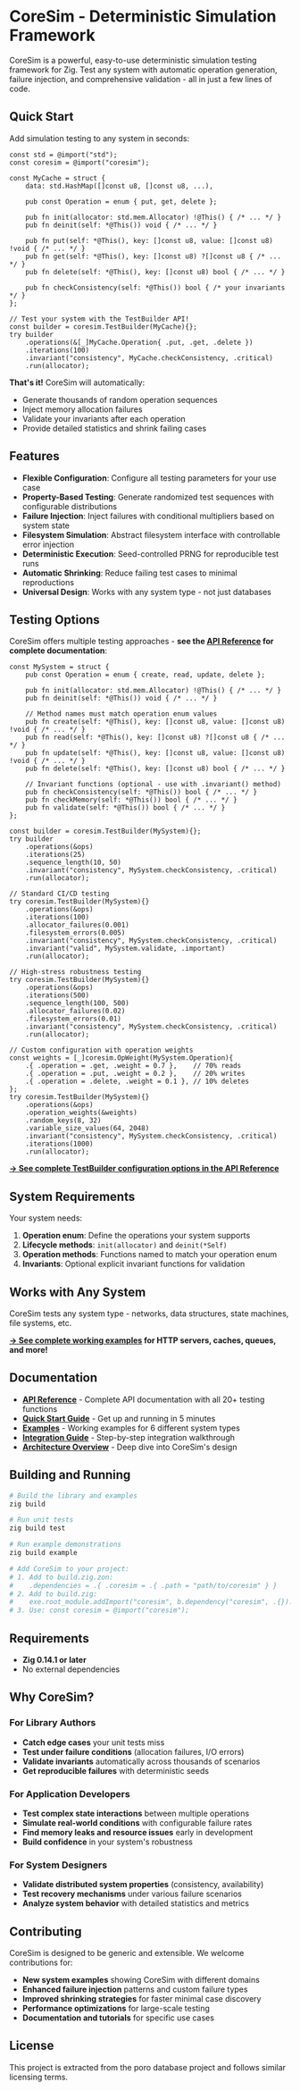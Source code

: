 # CoreSim - Deterministic Simulation Framework

CoreSim is a powerful, easy-to-use deterministic simulation testing framework for Zig. Test any system with automatic operation generation, failure injection, and comprehensive validation - all in just a few lines of code.

## Quick Start

Add simulation testing to any system in seconds:

```zig
const std = @import("std");
const coresim = @import("coresim");

const MyCache = struct {
    data: std.HashMap([]const u8, []const u8, ...),

    pub const Operation = enum { put, get, delete };

    pub fn init(allocator: std.mem.Allocator) !@This() { /* ... */ }
    pub fn deinit(self: *@This()) void { /* ... */ }

    pub fn put(self: *@This(), key: []const u8, value: []const u8) !void { /* ... */ }
    pub fn get(self: *@This(), key: []const u8) ?[]const u8 { /* ... */ }
    pub fn delete(self: *@This(), key: []const u8) bool { /* ... */ }

    pub fn checkConsistency(self: *@This()) bool { /* your invariants */ }
};

// Test your system with the TestBuilder API!
const builder = coresim.TestBuilder(MyCache){};
try builder
    .operations(&[_]MyCache.Operation{ .put, .get, .delete })
    .iterations(100)
    .invariant("consistency", MyCache.checkConsistency, .critical)
    .run(allocator);
```

**That's it!** CoreSim will automatically:
- Generate thousands of random operation sequences
- Inject memory allocation failures
- Validate your invariants after each operation
- Provide detailed statistics and shrink failing cases

## Features

- **Flexible Configuration**: Configure all testing parameters for your use case
- **Property-Based Testing**: Generate randomized test sequences with configurable distributions
- **Failure Injection**: Inject failures with conditional multipliers based on system state
- **Filesystem Simulation**: Abstract filesystem interface with controllable error injection
- **Deterministic Execution**: Seed-controlled PRNG for reproducible test runs
- **Automatic Shrinking**: Reduce failing test cases to minimal reproductions
- **Universal Design**: Works with any system type - not just databases

## Testing Options

CoreSim offers multiple testing approaches - **see the [API Reference](docs/api-reference.md) for complete documentation**:

```zig
const MySystem = struct {
    pub const Operation = enum { create, read, update, delete };

    pub fn init(allocator: std.mem.Allocator) !@This() { /* ... */ }
    pub fn deinit(self: *@This()) void { /* ... */ }

    // Method names must match operation enum values
    pub fn create(self: *@This(), key: []const u8, value: []const u8) !void { /* ... */ }
    pub fn read(self: *@This(), key: []const u8) ?[]const u8 { /* ... */ }
    pub fn update(self: *@This(), key: []const u8, value: []const u8) !void { /* ... */ }
    pub fn delete(self: *@This(), key: []const u8) bool { /* ... */ }

    // Invariant functions (optional - use with .invariant() method)
    pub fn checkConsistency(self: *@This()) bool { /* ... */ }
    pub fn checkMemory(self: *@This()) bool { /* ... */ }
    pub fn validate(self: *@This()) bool { /* ... */ }
};

const builder = coresim.TestBuilder(MySystem){};
try builder
    .operations(&ops)
    .iterations(25)
    .sequence_length(10, 50)
    .invariant("consistency", MySystem.checkConsistency, .critical)
    .run(allocator);

// Standard CI/CD testing
try coresim.TestBuilder(MySystem){}
    .operations(&ops)
    .iterations(100)
    .allocator_failures(0.001)
    .filesystem_errors(0.005)
    .invariant("consistency", MySystem.checkConsistency, .critical)
    .invariant("valid", MySystem.validate, .important)
    .run(allocator);

// High-stress robustness testing
try coresim.TestBuilder(MySystem){}
    .operations(&ops)
    .iterations(500)
    .sequence_length(100, 500)
    .allocator_failures(0.02)
    .filesystem_errors(0.01)
    .invariant("consistency", MySystem.checkConsistency, .critical)
    .run(allocator);

// Custom configuration with operation weights
const weights = [_]coresim.OpWeight(MySystem.Operation){
    .{ .operation = .get, .weight = 0.7 },    // 70% reads
    .{ .operation = .put, .weight = 0.2 },    // 20% writes
    .{ .operation = .delete, .weight = 0.1 }, // 10% deletes
};
try coresim.TestBuilder(MySystem){}
    .operations(&ops)
    .operation_weights(&weights)
    .random_keys(8, 32)
    .variable_size_values(64, 2048)
    .invariant("consistency", MySystem.checkConsistency, .critical)
    .iterations(1000)
    .run(allocator);
```

**[→ See complete TestBuilder configuration options in the API Reference](docs/api-reference.md)**

## System Requirements

Your system needs:

1. **Operation enum**: Define the operations your system supports
2. **Lifecycle methods**: `init(allocator)` and `deinit(*Self)`
3. **Operation methods**: Functions named to match your operation enum
4. **Invariants**: Optional explicit invariant functions for validation

## Works with Any System

CoreSim tests any system type - networks, data structures, state machines, file systems, etc.

**[→ See complete working examples](examples/) for HTTP servers, caches, queues, and more!**

## Documentation

- **[API Reference](docs/api-reference.md)** - Complete API documentation with all 20+ testing functions
- **[Quick Start Guide](docs/README.md)** - Get up and running in 5 minutes
- **[Examples](examples/README.md)** - Working examples for 6 different system types
- **[Integration Guide](docs/integration-guide.md)** - Step-by-step integration walkthrough
- **[Architecture Overview](docs/architecture.md)** - Deep dive into CoreSim's design

## Building and Running

```bash
# Build the library and examples
zig build

# Run unit tests
zig build test

# Run example demonstrations
zig build example

# Add CoreSim to your project:
# 1. Add to build.zig.zon:
#    .dependencies = .{ .coresim = .{ .path = "path/to/coresim" } }
# 2. Add to build.zig:
#    exe.root_module.addImport("coresim", b.dependency("coresim", .{}).module("coresim"));
# 3. Use: const coresim = @import("coresim");
```


## Requirements

- **Zig 0.14.1 or later**
- No external dependencies

## Why CoreSim?

### For Library Authors
- **Catch edge cases** your unit tests miss
- **Test under failure conditions** (allocation failures, I/O errors)
- **Validate invariants** automatically across thousands of scenarios
- **Get reproducible failures** with deterministic seeds

### For Application Developers
- **Test complex state interactions** between multiple operations
- **Simulate real-world conditions** with configurable failure rates
- **Find memory leaks and resource issues** early in development
- **Build confidence** in your system's robustness

### For System Designers
- **Validate distributed system properties** (consistency, availability)
- **Test recovery mechanisms** under various failure scenarios
- **Analyze system behavior** with detailed statistics and metrics

## Contributing

CoreSim is designed to be generic and extensible. We welcome contributions for:

- **New system examples** showing CoreSim with different domains
- **Enhanced failure injection** patterns and custom failure types
- **Improved shrinking strategies** for faster minimal case discovery
- **Performance optimizations** for large-scale testing
- **Documentation and tutorials** for specific use cases

## License

This project is extracted from the poro database project and follows similar licensing terms.
